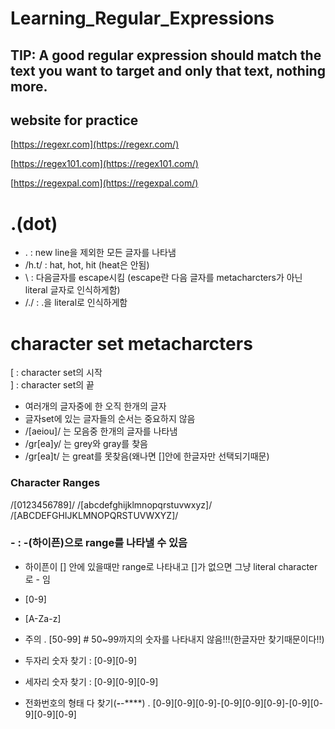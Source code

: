 # Learning_Regular_Expressions

## TIP: A good regular expression should match the text you want to target and only that text, nothing more.

## website for practice
[https://regexr.com](https://regexr.com/)

[https://regex101.com](https://regex101.com/)

[https://regexpal.com](https://regexpal.com/)

# .(dot) 
- . : new line을 제외한 모든 글자를 나타냄
- /h.t/ : hat, hot, hit (heat은 안됨)
- \ : 다음글자를 escape시킴 (escape란 다음 글자를 metacharcters가 아닌 literal 글자로 인식하게함)
- /\./ : .을 literal로 인식하게함

# character set metacharcters
\[ : character set의 시작  
\] : character set의 끝

 - 여러개의 글자중에 한 오직 한개의 글자
 - 글자set에 있는 글자들의 순서는 중요하지 않음
 - /[aeiou]/ 는 모음중 한개의 글자를 나타냄
 - /gr[ea]y/ 는 grey와 gray를 찾음
 - /gr[ea]t/ 는 great를 못찾음(왜나면 []안에 한글자만 선택되기때문)


### Character Ranges
/[0123456789]/
/[abcdefghijklmnopqrstuvwxyz]/
/[ABCDEFGHIJKLMNOPQRSTUVWXYZ]/


### - : -(하이픈)으로 range를 나타낼 수 있음 
- 하이픈이 [] 안에 있을때만 range로 나타내고 []가 없으면 그냥 literal character로 - 임
- [0-9]
- [A-Za-z]
- 주의
  . [50-99] # 50~99까지의 숫자를 나타내지 않음!!!(한글자만 찾기때문이다!!)
 
- 두자리 숫자 찾기 : [0-9][0-9]
- 세자리 숫자 찾기 :  [0-9][0-9][0-9]
- 전화번호의 형태 다 찾기(***-***-****)
  . [0-9][0-9][0-9]-[0-9][0-9][0-9]-[0-9][0-9][0-9][0-9]
